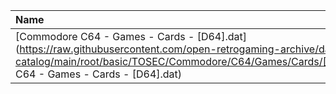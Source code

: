 |Name|Size|
|:---|---:|
|[Commodore C64 - Games - Cards - [D64].dat](https://raw.githubusercontent.com/open-retrogaming-archive/dat-catalog/main/root/basic/TOSEC/Commodore/C64/Games/Cards/[D64]/Commodore C64 - Games - Cards - [D64].dat)|333924|
